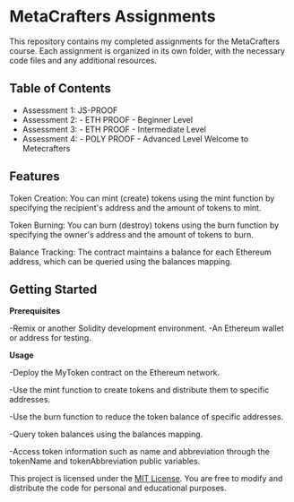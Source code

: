 # MetaCrafters Assignments

This repository contains my completed assignments for the MetaCrafters course. Each assignment is organized in its own folder, with the necessary code files and any additional resources.

## Table of Contents

- Assessment 1: JS-PROOF
- Assessment 2: - ETH PROOF - Beginner Level 
- Assessment 3: - ETH PROOF - Intermediate Level
- Assessment 4: - POLY PROOF - Advanced Level Welcome to Metecrafters

 ## **Features**

Token Creation: You can mint (create) tokens using the mint function by specifying the recipient's address and the amount of tokens to mint.

Token Burning: You can burn (destroy) tokens using the burn function by specifying the owner's address and the amount of tokens to burn.

Balance Tracking: The contract maintains a balance for each Ethereum address, which can be queried using the balances mapping.

## Getting Started
**Prerequisites**

-Remix or another Solidity development environment.
-An Ethereum wallet or address for testing.

**Usage**

-Deploy the MyToken contract on the Ethereum network.

-Use the mint function to create tokens and distribute them to specific addresses.

-Use the burn function to reduce the token balance of specific addresses.

-Query token balances using the balances mapping.

-Access token information such as name and abbreviation through the tokenName and tokenAbbreviation public variables.


This project is licensed under the [MIT License](LICENSE). You are free to modify and distribute the code for personal and educational purposes.
